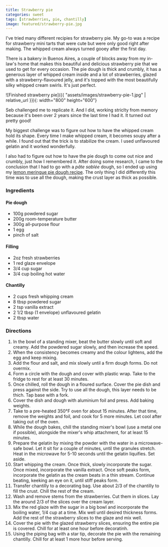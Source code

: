```yaml
---
title: Strawberry pie
categories: sweet
tags: [strawberries, pie, chantilly]
image: featured/strawberry-pie.jpg
---
```


I've tried many different recipies for strawberry pie. My go-to was a recipe for strawberry mini tarts that were cute but were only good right after making. The whipped cream always turned gooey after the first day.

There is a bakery in Buenos Aires, a couple of blocks away from my in-law's home that makes this beautiful and delicious strawberry pie that we used to get for every occasion. The pie dough is thick and crumbly, it has a generous layer of whipped cream inside and a lot of strawberries, glazed with a strawberry-flavoured jelly, and it's topped with the most beautifully silky whipped cream swirls. It's just perfect.

![Finished strawberry pie]({{ "assets/images/strawberry-pie-1.jpg" | relative_url }}){: width="800" height="600"}

Seb challenged me to replicate it. And I did, working striclty from memory because it's been over 2 years since the last time I had it. It turned out pretty good!

My biggest challenge was to figure out how to have the whipped cream hold its shape. Every time I make whipped cream, it becomes soupy after a while. I found out that the trick is to stabilize the cream. I used unflavoured gelatin and it worked wonderfully.

I also had to figure out how to have the pie dough to come out nice and crumbly, just how I remembered it. After doing some research, I came to the conclusion that I had to go with a _pâte sablée_ dough, so I ended up using my [lemon meringue pie dough recipe](./lemon-meringue-pie). The only thing I did differently this time was to use all the dough, making the crust layer as thick as possible.

### Ingredients

#### Pie dough
* 100g powdered sugar
* 200g room-temperature butter
* 300g all-purpose flour
* 1 egg
* pinch of salt

#### Filling
* 2oz fresh strawberries
* 1 red glaze envelope
* 3/4 cup sugar
* 3/4 cup boiling hot water

#### Chantilly
* 2 cups fresh whipping cream
* 8 tbsp powdered sugar
* 2 tsp vanilla extract
* 2 1/2 tbsp (1 envelope) unflavoured gelatin
* 2 tbsp water

### Directions

1. In the bowl of a standing mixer, beat the butter slowly until soft and creamy. Add the powdered sugar slowly, and then increase the speed.
1. When the consistency becomes creamy and the colour lightens, add the egg and keep mixing.
1. Add the flour and salt, and mix slowly until a firm dough forms. Do not overmix.
1. Form a circle with the dough and cover with plastic wrap. Take to the fridge to rest for at least 30 minutes.
1. Once chilled, roll the dough in a floured surface. Cover the pie dish and press against the side. Try to use all the dough, this layer needs to be thich. Tap base with a fork.
1. Cover the dish and dough with aluminium foil and press. Add baking weights.
1. Take to a pre-heated 350°F oven for about 15 minutes. After that time, remove the weights and foil, and cook for 5 more minutes. Let cool after taking out of the oven.
1. While the dough bakes, chill the standing mixer's bowl (use a metal one if possible), alongside the mixer's whip attachment, for at least 15 minutes.
1. Prepare the gelatin by mixing the powder with the water in a microwave-safe bowl. Let it sit for a couple of minutes, until the granules stretch. Heat in the microwave for 5-10 seconds until the gelatin liquifies. Set aside.
1. Start whipping the cream. Once thick, slowly incorporate the sugar. Once mixed, incorporate the vanilla extract. Once soft peaks form, incorporate the gelatin as the cream beats in a thin stream. Continue beating, keeking an eye on it, until stiff peaks form.
1. Transfer chantilly to a decorating bag. Use about 2/3 of the chantilly to fill the crust. Chill the rest of the cream.
1. Wash and remove stems from the strawberries. Cut them in slices. Lay the around 2/3 of the slices over the cream layer.
1. Mix the red glaze with the sugar in a big bowl and incorporate the boiling water, 1/4 cup at a time. Mix well until desired thickness forms. Add the rest of the strawberry slices to the glaze and mix well.
1. Cover the pie with the glazed strawberry slices, ensuring the entire pie is covered. Chill for at least one hour before decoratinh.
1. Using the piping bag with a star tip, decorate the pie with the remaining chantilly. Chill for at least 1 more hour before serving.
